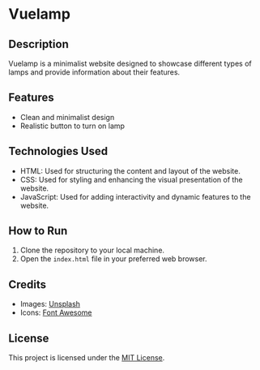 # Vuelamp

## Description
Vuelamp is a minimalist website designed to showcase different types of lamps and provide information about their features.

## Features
- Clean and minimalist design
- Realistic button to turn on lamp

## Technologies Used
- HTML: Used for structuring the content and layout of the website.
- CSS: Used for styling and enhancing the visual presentation of the website.
- JavaScript: Used for adding interactivity and dynamic features to the website.

## How to Run
1. Clone the repository to your local machine.
2. Open the `index.html` file in your preferred web browser.


## Credits
- Images: [Unsplash](https://unsplash.com/)
- Icons: [Font Awesome](https://fontawesome.com/)

## License
This project is licensed under the [MIT License](LICENSE).

